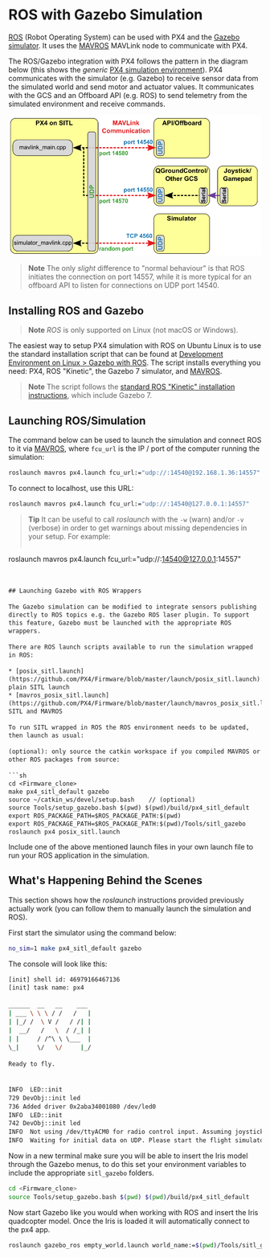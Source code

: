 # ROS with Gazebo Simulation

[ROS](../ros/README.md) (Robot Operating System) can be used with PX4 and the [Gazebo simulator](../simulation/gazebo.md). It uses the [MAVROS](../ros/mavros_installation.md) MAVLink node to communicate with PX4.

The ROS/Gazebo integration with PX4 follows the pattern in the diagram below (this shows the *generic* [PX4 simulation environment](../simulation/README.md#sitl-simulation-environment)). PX4 communicates with the simulator (e.g. Gazebo) to receive sensor data from the simulated world and send motor and actuator values. It communicates with the GCS and an Offboard API (e.g. ROS) to send telemetry from the simulated environment and receive commands.

![PX4 SITL overview](../../assets/simulation/px4_sitl_overview.png)

> **Note** The only *slight* difference to "normal behaviour" is that ROS initiates the connection on port 14557, while it is more typical for an offboard API to listen for connections on UDP port 14540.


## Installing ROS and Gazebo

> **Note** *ROS* is only supported on Linux (not macOS or Windows).

The easiest way to setup PX4 simulation with ROS on Ubuntu Linux is to use the standard installation script that can be found at [Development Environment on Linux > Gazebo with ROS](../setup/dev_env_linux.md#gazebo-with-ros). The script installs everything you need: PX4, ROS "Kinetic", the Gazebo 7 simulator, and [MAVROS](../ros/mavros_installation.md).

> **Note** The script follows the [standard ROS "Kinetic" installation instructions](http://wiki.ros.org/kinetic/Installation/Ubuntu), which include Gazebo 7.


## Launching ROS/Simulation

The command below can be used to launch the simulation and connect ROS to it via [MAVROS](../ros/mavros_installation.md), where `fcu_url` is the IP / port of the computer running the simulation:

```sh
roslaunch mavros px4.launch fcu_url:="udp://:14540@192.168.1.36:14557"
```

To connect to localhost, use this URL:

```sh
roslaunch mavros px4.launch fcu_url:="udp://:14540@127.0.0.1:14557"
```

> **Tip** It can be useful to call *roslaunch* with the `-w` (warn) and/or `-v` (verbose) in order to get warnings about missing dependencies in your setup. For example: 
> 
> ```sh
  roslaunch mavros px4.launch fcu_url:="udp://:14540@127.0.0.1:14557"
```


## Launching Gazebo with ROS Wrappers

The Gazebo simulation can be modified to integrate sensors publishing directly to ROS topics e.g. the Gazebo ROS laser plugin. To support this feature, Gazebo must be launched with the appropriate ROS wrappers.

There are ROS launch scripts available to run the simulation wrapped in ROS:

* [posix_sitl.launch](https://github.com/PX4/Firmware/blob/master/launch/posix_sitl.launch): plain SITL launch
* [mavros_posix_sitl.launch](https://github.com/PX4/Firmware/blob/master/launch/mavros_posix_sitl.launch): SITL and MAVROS

To run SITL wrapped in ROS the ROS environment needs to be updated, then launch as usual:

(optional): only source the catkin workspace if you compiled MAVROS or other ROS packages from source:

```sh
cd <Firmware_clone>
make px4_sitl_default gazebo
source ~/catkin_ws/devel/setup.bash    // (optional)
source Tools/setup_gazebo.bash $(pwd) $(pwd)/build/px4_sitl_default
export ROS_PACKAGE_PATH=$ROS_PACKAGE_PATH:$(pwd)
export ROS_PACKAGE_PATH=$ROS_PACKAGE_PATH:$(pwd)/Tools/sitl_gazebo
roslaunch px4 posix_sitl.launch
```

Include one of the above mentioned launch files in your own launch file to run your ROS application in the simulation.

## What's Happening Behind the Scenes

This section shows how the *roslaunch* instructions provided previously actually work (you can follow them to manually launch the simulation and ROS).

First start the simulator using the command below:

```sh
no_sim=1 make px4_sitl_default gazebo
```

The console will look like this:
```sh
[init] shell id: 46979166467136
[init] task name: px4

______  __   __    ___
| ___ \ \ \ / /   /   |
| |_/ /  \ V /   / /| |
|  __/   /   \  / /_| |
| |     / /^\ \ \___  |
\_|     \/   \/     |_/

Ready to fly.


INFO  LED::init
729 DevObj::init led
736 Added driver 0x2aba34001080 /dev/led0
INFO  LED::init
742 DevObj::init led
INFO  Not using /dev/ttyACM0 for radio control input. Assuming joystick input via MAVLink.
INFO  Waiting for initial data on UDP. Please start the flight simulator to proceed..
```

Now in a new terminal make sure you will be able to insert the Iris model through the Gazebo menus, to do this set your environment variables to include the appropriate `sitl_gazebo` folders.

```sh
cd <Firmware_clone>
source Tools/setup_gazebo.bash $(pwd) $(pwd)/build/px4_sitl_default
```

Now start Gazebo like you would when working with ROS and insert the Iris quadcopter model. Once the Iris is loaded it will automatically connect to the px4 app.

```sh
roslaunch gazebo_ros empty_world.launch world_name:=$(pwd)/Tools/sitl_gazebo/worlds/iris.world
```
